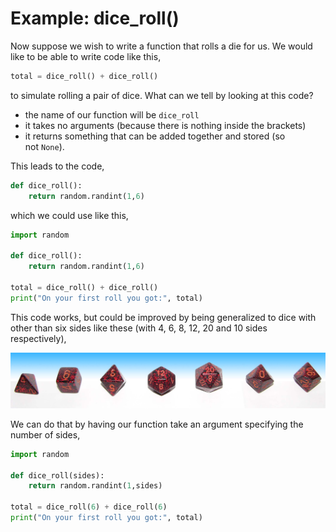 # Example: dice_roll()

Now suppose we wish to write a function that rolls a die for us. We
would like to be able to write code like this,

```python
total = dice_roll() + dice_roll()
```
to simulate rolling a pair of dice. What can we tell by looking at this
code?

-   the name of our function will be `dice_roll`
-   it takes no arguments (because there is nothing inside the brackets)
-   it returns something that can be added together and stored (so
    not `None`).

This leads to the code,

```python
def dice_roll():
    return random.randint(1,6)
```
which we could use like this,

```python
import random

def dice_roll():
    return random.randint(1,6)

total = dice_roll() + dice_roll()
print("On your first roll you got:", total)
```

This code works, but could be improved by being generalized to dice with
other than six sides like these (with 4, 6, 8, 12, 20 and 10 sides
respectively),

![](06_dnd_dice_set.jpg)

We can do that by having our function take an argument specifying the
number of sides,

```python
import random

def dice_roll(sides):
    return random.randint(1,sides)

total = dice_roll(6) + dice_roll(6)
print("On your first roll you got:", total)
```